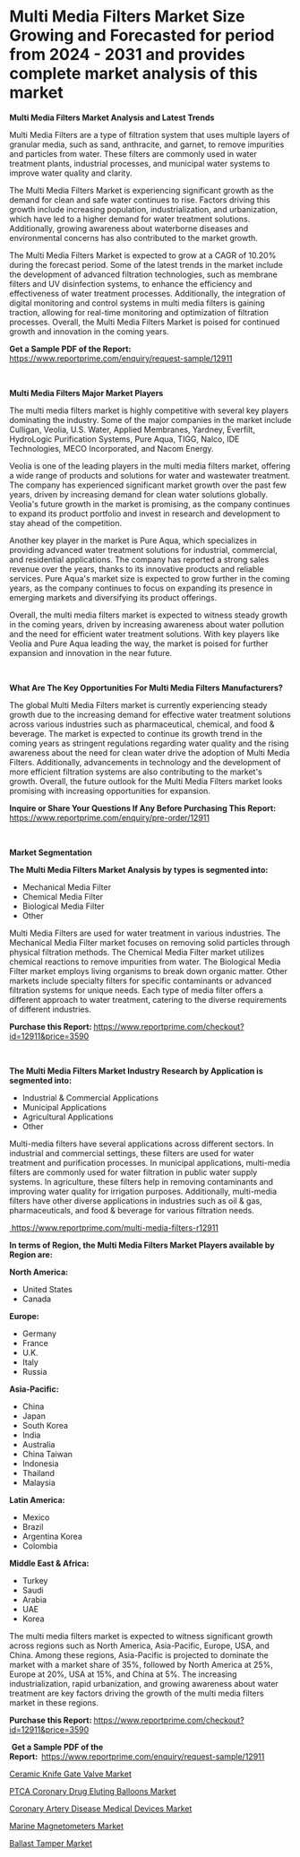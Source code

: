 <p><h1>Multi Media Filters Market Size Growing and Forecasted for period from 2024 - 2031 and provides complete market analysis of this market</h1></p><p><strong>Multi Media Filters Market Analysis and Latest Trends</strong></p>
<p><p>Multi Media Filters are a type of filtration system that uses multiple layers of granular media, such as sand, anthracite, and garnet, to remove impurities and particles from water. These filters are commonly used in water treatment plants, industrial processes, and municipal water systems to improve water quality and clarity.</p><p>The Multi Media Filters Market is experiencing significant growth as the demand for clean and safe water continues to rise. Factors driving this growth include increasing population, industrialization, and urbanization, which have led to a higher demand for water treatment solutions. Additionally, growing awareness about waterborne diseases and environmental concerns has also contributed to the market growth.</p><p>The Multi Media Filters Market is expected to grow at a CAGR of 10.20% during the forecast period. Some of the latest trends in the market include the development of advanced filtration technologies, such as membrane filters and UV disinfection systems, to enhance the efficiency and effectiveness of water treatment processes. Additionally, the integration of digital monitoring and control systems in multi media filters is gaining traction, allowing for real-time monitoring and optimization of filtration processes. Overall, the Multi Media Filters Market is poised for continued growth and innovation in the coming years.</p></p>
<p><strong>Get a Sample PDF of the Report:&nbsp;</strong> <a href="https://www.reportprime.com/enquiry/request-sample/12911">https://www.reportprime.com/enquiry/request-sample/12911</a></p>
<p>&nbsp;</p>
<p><strong>Multi Media Filters Major Market Players</strong></p>
<p><p>The multi media filters market is highly competitive with several key players dominating the industry. Some of the major companies in the market include Culligan, Veolia, U.S. Water, Applied Membranes, Yardney, Everfilt, HydroLogic Purification Systems, Pure Aqua, TIGG, Nalco, IDE Technologies, MECO Incorporated, and Nacom Energy.</p><p>Veolia is one of the leading players in the multi media filters market, offering a wide range of products and solutions for water and wastewater treatment. The company has experienced significant market growth over the past few years, driven by increasing demand for clean water solutions globally. Veolia's future growth in the market is promising, as the company continues to expand its product portfolio and invest in research and development to stay ahead of the competition.</p><p>Another key player in the market is Pure Aqua, which specializes in providing advanced water treatment solutions for industrial, commercial, and residential applications. The company has reported a strong sales revenue over the years, thanks to its innovative products and reliable services. Pure Aqua's market size is expected to grow further in the coming years, as the company continues to focus on expanding its presence in emerging markets and diversifying its product offerings.</p><p>Overall, the multi media filters market is expected to witness steady growth in the coming years, driven by increasing awareness about water pollution and the need for efficient water treatment solutions. With key players like Veolia and Pure Aqua leading the way, the market is poised for further expansion and innovation in the near future.</p></p>
<p>&nbsp;</p>
<p><strong>What Are The Key Opportunities For Multi Media Filters Manufacturers?</strong></p>
<p><p>The global Multi Media Filters market is currently experiencing steady growth due to the increasing demand for effective water treatment solutions across various industries such as pharmaceutical, chemical, and food & beverage. The market is expected to continue its growth trend in the coming years as stringent regulations regarding water quality and the rising awareness about the need for clean water drive the adoption of Multi Media Filters. Additionally, advancements in technology and the development of more efficient filtration systems are also contributing to the market's growth. Overall, the future outlook for the Multi Media Filters market looks promising with increasing opportunities for expansion.</p></p>
<p><strong>Inquire or Share Your Questions If Any Before Purchasing This Report:</strong> <a href="https://www.reportprime.com/enquiry/pre-order/12911">https://www.reportprime.com/enquiry/pre-order/12911</a></p>
<p>&nbsp;</p>
<p><strong>Market Segmentation</strong></p>
<p><strong>The Multi Media Filters Market Analysis by types is segmented into:</strong></p>
<p><ul><li>Mechanical Media Filter</li><li>Chemical Media Filter</li><li>Biological Media Filter</li><li>Other</li></ul></p>
<p><p>Multi Media Filters are used for water treatment in various industries. The Mechanical Media Filter market focuses on removing solid particles through physical filtration methods. The Chemical Media Filter market utilizes chemical reactions to remove impurities from water. The Biological Media Filter market employs living organisms to break down organic matter. Other markets include specialty filters for specific contaminants or advanced filtration systems for unique needs. Each type of media filter offers a different approach to water treatment, catering to the diverse requirements of different industries.</p></p>
<p><strong>Purchase this Report:&nbsp;</strong><a href="https://www.reportprime.com/checkout?id=12911&price=3590">https://www.reportprime.com/checkout?id=12911&price=3590</a></p>
<p>&nbsp;</p>
<p><strong>The Multi Media Filters Market Industry Research by Application is segmented into:</strong></p>
<p><ul><li>Industrial & Commercial Applications</li><li>Municipal Applications</li><li>Agricultural Applications</li><li>Other</li></ul></p>
<p><p>Multi-media filters have several applications across different sectors. In industrial and commercial settings, these filters are used for water treatment and purification processes. In municipal applications, multi-media filters are commonly used for water filtration in public water supply systems. In agriculture, these filters help in removing contaminants and improving water quality for irrigation purposes. Additionally, multi-media filters have other diverse applications in industries such as oil & gas, pharmaceuticals, and food & beverage for various filtration needs.</p></p>
<p><a href="https://www.reportprime.com/multi-media-filters-r12911">&nbsp;https://www.reportprime.com/multi-media-filters-r12911</a></p>
<p><strong>In terms of Region, the Multi Media Filters Market Players available by Region are:</strong></p>
<p>
    <p> <strong> North America: </strong>
        <ul>
            <li>United States</li>
            <li>Canada</li>
        </ul>
        </p> 
    <p> <strong> Europe: </strong>
        <ul>
            <li>Germany</li>
            <li>France</li>
            <li>U.K.</li>
            <li>Italy</li>
            <li>Russia</li>
        </ul>
        </p> 
    <p> <strong> Asia-Pacific: </strong>
        <ul>
            <li>China</li>
            <li>Japan</li>
            <li>South Korea</li>
            <li>India</li>
            <li>Australia</li>
            <li>China Taiwan</li>
            <li>Indonesia</li>
            <li>Thailand</li>
            <li>Malaysia</li>
        </ul>
        </p> 
    <p> <strong> Latin America: </strong>
        <ul>
            <li>Mexico</li>
            <li>Brazil</li>
            <li>Argentina Korea</li>
            <li>Colombia</li>
        </ul>
        </p> 
    <p> <strong> Middle East & Africa: </strong>
        <ul>
            <li>Turkey</li>
            <li>Saudi</li>
            <li>Arabia</li>
            <li>UAE</li>
            <li>Korea</li>
        </ul>
    </p>
    </p>
<p><p>The multi media filters market is expected to witness significant growth across regions such as North America, Asia-Pacific, Europe, USA, and China. Among these regions, Asia-Pacific is projected to dominate the market with a market share of 35%, followed by North America at 25%, Europe at 20%, USA at 15%, and China at 5%. The increasing industrialization, rapid urbanization, and growing awareness about water treatment are key factors driving the growth of the multi media filters market in these regions.</p></p>
<p><strong>Purchase this Report: </strong><a href="https://www.reportprime.com/checkout?id=12911&price=3590">https://www.reportprime.com/checkout?id=12911&price=3590</a></p>
<p>&nbsp;<strong>Get a Sample PDF of the Report:&nbsp;&nbsp;</strong><a href="https://www.reportprime.com/enquiry/request-sample/12911">https://www.reportprime.com/enquiry/request-sample/12911</a></p>
<p><strong></strong></p>
<p><p><a href="https://www.linkedin.com/pulse/global-ceramic-knife-gate-valve-market-analysis-trends-hjjte?trackingId=RmDCOWmWTBWlV5cQDR1R5A%3D%3D">Ceramic Knife Gate Valve Market</a></p><p><a href="https://medium.com/@ruhinayunsa/ptca-coronary-drug-eluting-balloons-market-global-market-insights-and-sales-trends-2024-to-2031-585dd2a4deb5">PTCA Coronary Drug Eluting Balloons Market</a></p><p><a href="https://medium.com/@jackiegrady1910/coronary-artery-disease-medical-devices-market-size-share-analysis-growth-trends-forecasts-5af45873df16">Coronary Artery Disease Medical Devices Market</a></p><p><a href="https://github.com/drzsklfn31/Market-Research-Report-List-1/blob/main/marine-magnetometers-market.md">Marine Magnetometers Market</a></p><p><a href="https://www.linkedin.com/pulse/global-ballast-tamper-market-projected-grow-cagr-118-forcasted-wqbie?trackingId=BX6VCTwUSE%2B9LaLKHxLZ0w%3D%3D">Ballast Tamper Market</a></p></p>